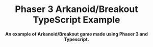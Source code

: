 <h1 align="center">
  Phaser 3 Arkanoid/Breakout TypeScript Example
</h1>

<h4 align="center">An example of Arkanoid/Breakout game made using Phaser 3 and Typescript.</h4>